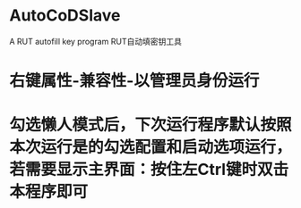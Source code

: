 # AutoCoDSlave
A RUT autofill key program
RUT自动填密钥工具


# 右键属性-兼容性-以管理员身份运行
# 勾选懒人模式后，下次运行程序默认按照本次运行是的勾选配置和启动选项运行，若需要显示主界面：按住左Ctrl键时双击本程序即可
